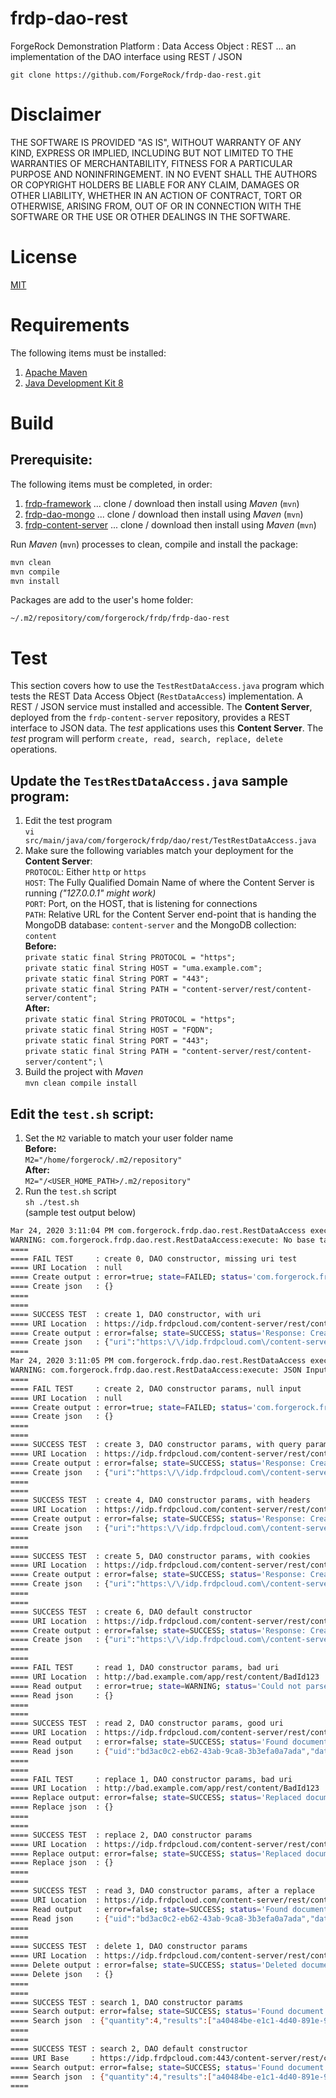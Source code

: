 # frdp-dao-rest

ForgeRock Demonstration Platform : Data Access Object : REST ... an implementation of the DAO interface using REST / JSON

`git clone https://github.com/ForgeRock/frdp-dao-rest.git`

# Disclaimer

THE SOFTWARE IS PROVIDED "AS IS", WITHOUT WARRANTY OF ANY KIND, EXPRESS OR IMPLIED, INCLUDING BUT NOT LIMITED TO THE WARRANTIES OF MERCHANTABILITY, FITNESS FOR A PARTICULAR PURPOSE AND NONINFRINGEMENT. IN NO EVENT SHALL THE AUTHORS OR COPYRIGHT HOLDERS BE LIABLE FOR ANY CLAIM, DAMAGES OR OTHER LIABILITY, WHETHER IN AN ACTION OF CONTRACT, TORT OR OTHERWISE, ARISING FROM, OUT OF OR IN CONNECTION WITH THE SOFTWARE OR THE USE OR OTHER DEALINGS IN THE SOFTWARE.

# License

[MIT](/LICENSE)

# Requirements

The following items must be installed:

1. [Apache Maven](https://maven.apache.org/)
1. [Java Development Kit 8](https://openjdk.java.net/)

# Build

## Prerequisite:

The following items must be completed, in order:

1. [frdp-framework](https://github.com/ForgeRock/frdp-framework) ... clone / download then install using *Maven* (`mvn`)
1. [frdp-dao-mongo](https://github.com/ForgeRock/frdp-dao-mongo) ... clone / download then install using *Maven* (`mvn`)
1. [frdp-content-server](https://github.com/ForgeRock/frdp-content-server) ... clone / download then install using *Maven* (`mvn`)


Run *Maven* (`mvn`) processes to clean, compile and install the package:

```bash
mvn clean
mvn compile
mvn install
```

Packages are add to the user's home folder: 

`~/.m2/repository/com/forgerock/frdp/frdp-dao-rest`


# Test

This section covers how to use the `TestRestDataAccess.java` program which tests the REST Data Access Object (`RestDataAccess`) implementation.  A REST / JSON service must installed and accessible.  The **Content Server**, deployed from the `frdp-content-server` repository, provides a REST interface to JSON data.  The *test* applications uses this **Content Server**.  The *test* program will perform `create, read, search, replace, delete` operations.

## Update the `TestRestDataAccess.java` sample program:

1. Edit the test program \
`vi src/main/java/com/forgerock/frdp/dao/rest/TestRestDataAccess.java`
1. Make sure the following variables match your deployment for the **Content Server**: \
`PROTOCOL`: Either `http` or `https` \
`HOST`: The Fully Qualified Domain Name of where the Content Server is running *("127.0.0.1" might work)* \
`PORT`: Port, on the HOST, that is listening for connections\
`PATH`: Relative URL for the Content Server end-point that is handing the MongoDB database: `content-server` and the MongoDB collection: `content`\
**Before:** \
`private static final String PROTOCOL = "https";` \
`private static final String HOST = "uma.example.com";` \
`private static final String PORT = "443";` \
`private static final String PATH = "content-server/rest/content-server/content";` \
**After:** \
`private static final String PROTOCOL = "https";` \
`private static final String HOST = "FQDN";` \
`private static final String PORT = "443";` \
`private static final String PATH = "content-server/rest/content-server/content";` \
1. Build the project with *Maven* \
`mvn clean compile install`

## Edit the `test.sh` script:

1. Set the `M2` variable to match your user folder name \
**Before:** \
`M2="/home/forgerock/.m2/repository"` \
**After:** \
`M2="/<USER_HOME_PATH>/.m2/repository"`
1. Run the `test.sh` script \
`sh ./test.sh` \
(sample test output below)

```bash
Mar 24, 2020 3:11:04 PM com.forgerock.frdp.dao.rest.RestDataAccess execute
WARNING: com.forgerock.frdp.dao.rest.RestDataAccess:execute: No base target, required attribute 'uri' is empty
====
==== FAIL TEST     : create 0, DAO constructor, missing uri test
==== URI Location  : null
==== Create output : error=true; state=FAILED; status='com.forgerock.frdp.dao.rest.RestDataAccess:execute: No base target, required attribute 'uri' is empty'; params=none
==== Create json   : {}
====
====
==== SUCCESS TEST  : create 1, DAO constructor, with uri
==== URI Location  : https://idp.frdpcloud.com/content-server/rest/content-server/content/a40484be-e1c1-4d40-891e-99057b2e1339
==== Create output : error=false; state=SUCCESS; status='Response: Created'; params=none
==== Create json   : {"uri":"https:\/\/idp.frdpcloud.com\/content-server\/rest\/content-server\/content\/a40484be-e1c1-4d40-891e-99057b2e1339"}
====
Mar 24, 2020 3:11:05 PM com.forgerock.frdp.dao.rest.RestDataAccess execute
WARNING: com.forgerock.frdp.dao.rest.RestDataAccess:execute: JSON Input is null or empty
====
==== FAIL TEST     : create 2, DAO constructor params, null input
==== URI Location  : null
==== Create output : error=true; state=FAILED; status='com.forgerock.frdp.dao.rest.RestDataAccess:execute: JSON Input is null or empty'; params=none
==== Create json   : {}
====
====
==== SUCCESS TEST  : create 3, DAO constructor params, with query parameters
==== URI Location  : https://idp.frdpcloud.com/content-server/rest/content-server/content/2ec9d6ec-a941-4910-a6dd-356d0981fd25
==== Create output : error=false; state=SUCCESS; status='Response: Created'; params=none
==== Create json   : {"uri":"https:\/\/idp.frdpcloud.com\/content-server\/rest\/content-server\/content\/2ec9d6ec-a941-4910-a6dd-356d0981fd25"}
====
====
==== SUCCESS TEST  : create 4, DAO constructor params, with headers
==== URI Location  : https://idp.frdpcloud.com/content-server/rest/content-server/content/d73f6ca7-87fa-4678-82d8-1949600559c2
==== Create output : error=false; state=SUCCESS; status='Response: Created'; params=none
==== Create json   : {"uri":"https:\/\/idp.frdpcloud.com\/content-server\/rest\/content-server\/content\/d73f6ca7-87fa-4678-82d8-1949600559c2"}
====
====
==== SUCCESS TEST  : create 5, DAO constructor params, with cookies
==== URI Location  : https://idp.frdpcloud.com/content-server/rest/content-server/content/a5316f3a-3134-4462-9079-872116fc5ea5
==== Create output : error=false; state=SUCCESS; status='Response: Created'; params=none
==== Create json   : {"uri":"https:\/\/idp.frdpcloud.com\/content-server\/rest\/content-server\/content\/a5316f3a-3134-4462-9079-872116fc5ea5"}
====
====
==== SUCCESS TEST  : create 6, DAO default constructor
==== URI Location  : https://idp.frdpcloud.com/content-server/rest/content-server/content/bd3ac0c2-eb62-43ab-9ca8-3b3efa0a7ada
==== Create output : error=false; state=SUCCESS; status='Response: Created'; params=none
==== Create json   : {"uri":"https:\/\/idp.frdpcloud.com\/content-server\/rest\/content-server\/content\/bd3ac0c2-eb62-43ab-9ca8-3b3efa0a7ada"}
====
====
==== FAIL TEST     : read 1, DAO constructor params, bad uri
==== URI Location  : http://bad.example.com/app/rest/content/BadId123
==== Read output   : error=true; state=WARNING; status='Could not parse response entity: null'; params=none
==== Read json     : {}
====
====
==== SUCCESS TEST  : read 2, DAO constructor params, good uri
==== URI Location  : https://idp.frdpcloud.com/content-server/rest/content-server/content/bd3ac0c2-eb62-43ab-9ca8-3b3efa0a7ada
==== Read output   : error=false; state=SUCCESS; status='Found document'; params=none
==== Read json     : {"uid":"bd3ac0c2-eb62-43ab-9ca8-3b3efa0a7ada","data":{"firstname":"Jack","organization":"CTU","title":"Agent","lastname":"Bauer","info":{"package":"com.forgerock.frdp.dao.rest","filename":"TestMongoDataAccess.java","classname":"TestMongoDataAccess","language":"java"}},"timestamps":{"created":"2020-03-24T15:11:05.820-0500"}}
====
====
==== FAIL TEST     : replace 1, DAO constructor params, bad uri
==== URI Location  : http://bad.example.com/app/rest/content/BadId123
==== Replace output: error=false; state=SUCCESS; status='Replaced document'; params=none
==== Replace json  : {}
====
====
==== SUCCESS TEST  : replace 2, DAO constructor params
==== URI Location  : https://idp.frdpcloud.com/content-server/rest/content-server/content/bd3ac0c2-eb62-43ab-9ca8-3b3efa0a7ada
==== Replace output: error=false; state=SUCCESS; status='Replaced document'; params=none
==== Replace json  : {}
====
====
==== SUCCESS TEST  : read 3, DAO constructor params, after a replace
==== URI Location  : https://idp.frdpcloud.com/content-server/rest/content-server/content/bd3ac0c2-eb62-43ab-9ca8-3b3efa0a7ada
==== Read output   : error=false; state=SUCCESS; status='Found document'; params=none
==== Read json     : {"uid":"bd3ac0c2-eb62-43ab-9ca8-3b3efa0a7ada","data":{"firstname":"Jack","organization":"CTU","comment":"Created from Test for MongoDataAccess class","title":"Agent","lastname":"Bauer","info":{"package":"com.forgerock.frdp.dao.rest","filename":"TestMongoDataAccess.java","classname":"TestMongoDataAccess","language":"java"},"status":"Updated"},"timestamps":{"created":"2020-03-24T15:11:05.820-0500","updated":"2020-03-24T15:11:06.647-0500"}}
====
====
==== SUCCESS TEST  : delete 1, DAO constructor params
==== URI Location  : https://idp.frdpcloud.com/content-server/rest/content-server/content/bd3ac0c2-eb62-43ab-9ca8-3b3efa0a7ada
==== Delete output : error=false; state=SUCCESS; status='Deleted document'; params=none
==== Delete json   : {}
====
====
==== SUCCESS TEST : search 1, DAO constructor params
==== Search output: error=false; state=SUCCESS; status='Found document'; params=none
==== Search json  : {"quantity":4,"results":["a40484be-e1c1-4d40-891e-99057b2e1339","2ec9d6ec-a941-4910-a6dd-356d0981fd25","d73f6ca7-87fa-4678-82d8-1949600559c2","a5316f3a-3134-4462-9079-872116fc5ea5"]}
====
====
==== SUCCESS TEST : search 2, DAO default constructor
==== URI Base     : https://idp.frdpcloud.com:443/content-server/rest/content-server/content
==== Search output: error=false; state=SUCCESS; status='Found document'; params=none
==== Search json  : {"quantity":4,"results":["a40484be-e1c1-4d40-891e-99057b2e1339","2ec9d6ec-a941-4910-a6dd-356d0981fd25","d73f6ca7-87fa-4678-82d8-1949600559c2","a5316f3a-3134-4462-9079-872116fc5ea5"]}
====
```